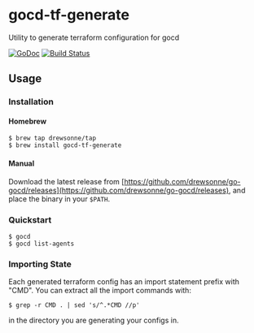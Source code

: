 # gocd-tf-generate
Utility to generate terraform configuration for gocd 

[![GoDoc](https://godoc.org/github.com/drewsonne/gocd-tf-generate/gocd?status.svg)](https://godoc.org/github.com/drewsonne/gocd-tf-generate/gocd)
[![Build Status](https://travis-ci.org/drewsonne/gocd-tf-generate.svg?branch=master)](https://travis-ci.org/drewsonne/gocd-tf-generate)

## Usage

### Installation

#### Homebrew

    $ brew tap drewsonne/tap
    $ brew install gocd-tf-generate

#### Manual
Download the latest release from [https://github.com/drewsonne/go-gocd/releases](https://github.com/drewsonne/go-gocd/releases),
and place the binary in your `$PATH`.

### Quickstart

    $ gocd
    $ gocd list-agents

### Importing State

Each generated terraform config has an import statement prefix with "CMD". You can extract all the import commands with:

    $ grep -r CMD . | sed 's/^.*CMD //p'

in the directory you are generating your configs in.